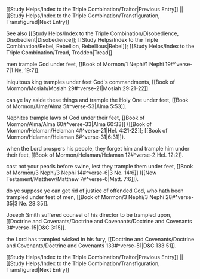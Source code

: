 [[Study Helps/Index to the Triple Combination/Traitor|Previous Entry]]  ||  [[Study Helps/Index to the Triple Combination/Transfiguration, Transfigured|Next Entry]]

 See also [[Study Helps/Index to the Triple Combination/Disobedience, Disobedient|Disobedience]]; [[Study Helps/Index to the Triple Combination/Rebel, Rebellion, Rebellious|Rebel]]; [[Study Helps/Index to the Triple Combination/Tread, Trodden|Tread]]

 men trample God under feet, [[Book of Mormon/1 Nephi/1 Nephi 19#^verse-7|1 Ne. 19:7]].

 iniquitous king tramples under feet God's commandments, [[Book of Mormon/Mosiah/Mosiah 29#^verse-21|Mosiah 29:21-22]].

 can ye lay aside these things and trample the Holy One under feet, [[Book of Mormon/Alma/Alma 5#^verse-53|Alma 5:53]].

 Nephites trample laws of God under their feet, [[Book of Mormon/Alma/Alma 60#^verse-33|Alma 60:33]] ([[Book of Mormon/Helaman/Helaman 4#^verse-21|Hel. 4:21-22]]; [[Book of Mormon/Helaman/Helaman 6#^verse-31|6:31]]).

 when the Lord prospers his people, they forget him and trample him under their feet, [[Book of Mormon/Helaman/Helaman 12#^verse-2|Hel. 12:2]].

 cast not your pearls before swine, lest they trample them under feet, [[Book of Mormon/3 Nephi/3 Nephi 14#^verse-6|3 Ne. 14:6]] ([[New Testament/Matthew/Matthew 7#^verse-6|Matt. 7:6]]).

 do ye suppose ye can get rid of justice of offended God, who hath been trampled under feet of men, [[Book of Mormon/3 Nephi/3 Nephi 28#^verse-35|3 Ne. 28:35]].

 Joseph Smith suffered counsel of his director to be trampled upon, [[Doctrine and Covenants/Doctrine and Covenants/Doctrine and Covenants 3#^verse-15|D&C 3:15]].

 the Lord has trampled wicked in his fury, [[Doctrine and Covenants/Doctrine and Covenants/Doctrine and Covenants 133#^verse-51|D&C 133:51]].

[[Study Helps/Index to the Triple Combination/Traitor|Previous Entry]]  ||  [[Study Helps/Index to the Triple Combination/Transfiguration, Transfigured|Next Entry]]